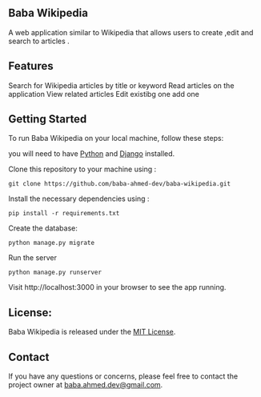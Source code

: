 ## Baba Wikipedia
A web application similar to Wikipedia that allows users to create ,edit and search to articles .

## Features
Search for Wikipedia articles by title or keyword
Read articles on the application
View related articles
Edit existibg one
add one

## Getting Started

To run Baba Wikipedia on your local machine, follow these steps:

you will need to have [Python](https://www.python.org/) and [Django](https://www.djangoproject.com/) installed.

Clone this repository to your machine using :
```
git clone https://github.com/baba-ahmed-dev/baba-wikipedia.git
```

Install the necessary dependencies using :
```
pip install -r requirements.txt
```
Create the database:
```
python manage.py migrate
```
Run the server
```
python manage.py runserver
```

Visit http://localhost:3000 in your browser to see the app running.

## License:
Baba Wikipedia is released under the [MIT License](LICENSE).

## Contact
If you have any questions or concerns, please feel free to contact the project owner at baba.ahmed.dev@gmail.com.
